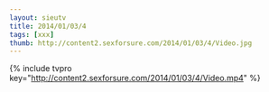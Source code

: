 ```yaml
--- 
layout: sieutv
title: 2014/01/03/4
tags: [xxx]
thumb: http://content2.sexforsure.com/2014/01/03/4/Video.jpg
---
```

{% include tvpro key="http://content2.sexforsure.com/2014/01/03/4/Video.mp4" %} 
